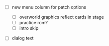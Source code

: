 - [ ] new menu column for patch options
    - [ ] overworld graphics reflect cards in stage
    - [ ] practice rom?
    - [ ] intro skip
- [ ] dialog text

